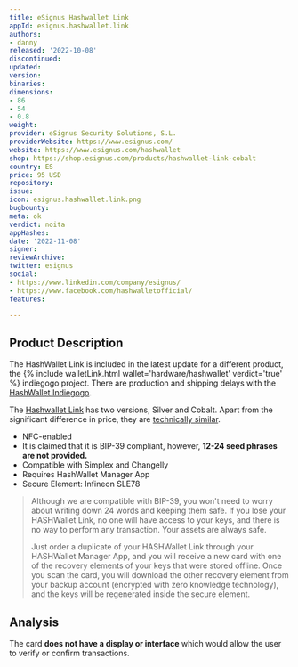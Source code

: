 ```yaml
---
title: eSignus Hashwallet Link
appId: esignus.hashwallet.link
authors:
- danny
released: '2022-10-08'
discontinued: 
updated: 
version: 
binaries: 
dimensions:
- 86
- 54
- 0.8
weight: 
provider: eSignus Security Solutions, S.L.
providerWebsite: https://www.esignus.com/
website: https://www.esignus.com/hashwallet
shop: https://shop.esignus.com/products/hashwallet-link-cobalt
country: ES
price: 95 USD
repository: 
issue: 
icon: esignus.hashwallet.link.png
bugbounty: 
meta: ok
verdict: noita
appHashes: 
date: '2022-11-08'
signer: 
reviewArchive: 
twitter: esignus
social:
- https://www.linkedin.com/company/esignus/
- https://www.facebook.com/hashwalletofficial/
features: 

---
```


## Product Description 

The HashWallet Link is included in the latest update for a different product, the {% include walletLink.html wallet='hardware/hashwallet' verdict='true' %} indiegogo project. There are production and shipping delays with the [HashWallet Indiegogo](https://www.indiegogo.com/projects/hashwallet-the-most-secure-hardware-wallet#/updates/all).

The [Hashwallet Link](https://shop.esignus.com/products/hashwallet-link-cobalt) has two versions, Silver and Cobalt. Apart from the significant difference in price, they are [technically similar](https://t.me/hashwallet/14077).

- NFC-enabled
- It is claimed that it is BIP-39 compliant, however, **12-24 seed phrases are not provided.**
- Compatible with Simplex and Changelly
- Requires HashWallet Manager App 
- Secure Element: Infineon SLE78

> Although we are compatible with BIP-39, you won't need to worry about writing down 24 words and keeping them safe. If you lose your HASHWallet Link, no one will have access to your keys, and there is no way to perform any transaction. Your assets are always safe.
>
> Just order a duplicate of your HASHWallet Link through your HASHWallet Manager App, and you will receive a new card with one of the recovery elements of your keys that were stored offline. Once you scan the card, you will download the other recovery element from your backup account (encrypted with zero knowledge technology), and the keys will be regenerated inside the secure element.


## Analysis 

The card **does not have a display or interface** which would allow the user to verify or confirm transactions.